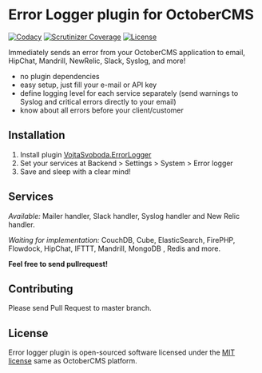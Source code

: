 # Error Logger plugin for OctoberCMS

[![Codacy](https://img.shields.io/codacy/fd21835023b6413ca9a71815362ee22a.svg)](https://www.codacy.com/app/vojtasvoboda/oc-errorlogger-plugin)
[![Scrutinizer Coverage](https://img.shields.io/scrutinizer/g/vojtasvoboda/oc-errorlogger-plugin.svg)](https://scrutinizer-ci.com/g/vojtasvoboda/oc-errorlogger-plugin/?branch=master)
[![License](https://img.shields.io/badge/license-MIT-blue.svg)](https://github.com/vojtasvoboda/oc-errorlogger-plugin/blob/master/LICENSE.md)

Immediately sends an error from your OctoberCMS application to email, HipChat, Mandrill, NewRelic, Slack, Syslog, and more!

- no plugin dependencies
- easy setup, just fill your e-mail or API key
- define logging level for each service separately (send warnings to Syslog and critical errors directly to your email)
- know about all errors before your client/customer

## Installation

1. Install plugin [VojtaSvoboda.ErrorLogger](http://octobercms.com/plugin/vojtasvoboda-errorlogger)
2. Set your services at Backend > Settings > System > Error logger
3. Save and sleep with a clear mind!

## Services

_Available:_ Mailer handler, Slack handler, Syslog handler and New Relic handler.

_Waiting for implementation:_ CouchDB, Cube, ElasticSearch, FirePHP, Flowdock, HipChat, IFTTT, Mandrill, MongoDB , Redis and more.

**Feel free to send pullrequest!**

## Contributing

Please send Pull Request to master branch.

## License

Error logger plugin is open-sourced software licensed under the [MIT license](http://opensource.org/licenses/MIT) same as OctoberCMS platform.